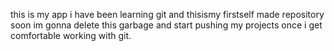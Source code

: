 this is my app 
i have been learning git and thisismy firstself made repository
soon im gonna delete this garbage and start pushing my projects once i get comfortable working with git.